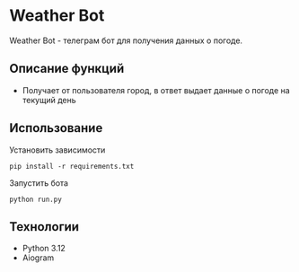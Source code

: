 # Weather Bot
Weather Bot - телеграм бот для получения данных о погоде.

## Описание функций
* Получает от пользователя город, в ответ выдает данные о погоде на текущий день

## Использование
Установить зависимости
```
pip install -r requirements.txt
```
Запустить бота
```
python run.py
```

## Технологии
* Python 3.12
* Aiogram